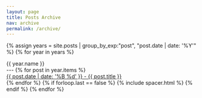 ```yaml
---
layout: page
title: Posts Archive
nav: archive
permalink: /archive/
---
```


{% assign years = site.posts | group_by_exp:"post", "post.date | date: '%Y'" %}
{% for year in years %}
  <div class="inline-title">{{ year.name }}</div>
  ---
  {% for post in year.items %}
  <div class="post-link">
    <a href="{{ post.url }}">{{ post.date | date: '%B %d' }} - {{ post.title }}</a>
  </div>
  {% endfor %}
{% if forloop.last == false %}
  {% include spacer.html %}
{% endif %}
{% endfor %}
